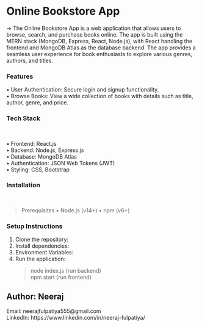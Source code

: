 <h1>Online Bookstore App</h1>

-> The Online Bookstore App is a web application that allows users to browse, search, and purchase books online. 
The app is built using the MERN stack (MongoDB, Express, React, Node.js), with React handling the
frontend and MongoDB Atlas as the database backend. The app provides a seamless user experience for book
enthusiasts to explore various genres, authors, and titles.

<h3> Features</h3>

• User Authentication: Secure login and signup functionality.</br>
• Browse Books: View a wide collection of books with details such as title, author, genre, and price.</br>

<h3> Tech Stack </h3></br>

• Frontend: React.js </br>
• Backend: Node.js, Express.js</br>
• Database: MongoDB Atlas</br>
• Authentication: JSON Web Tokens (JWT)</br>
• Styling: CSS, Bootstrap</br>

<h3>Installation </h3></br>

> Prerequisites
• Node.js (v14+)
• npm (v6+)

<h3>Setup Instructions </h3>

1. Clone the repository:</br>
2. Install dependencies:</br>
3. Environment Variables:</br>
4. Run the application:</br>
   > node index.js (run backend)</br>
   > npm start     (run frontend)</br>

<h2>Author: Neeraj</h2>
Email: neerajfulpatiya555@gmail.com</br>
LinkedIn: https://www.linkedin.com/in/neeraj-fulpatiya/</br>


